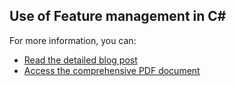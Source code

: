 ﻿## Use of Feature management in C#

For more information, you can:
- [Read the detailed blog post](https://bluecomment.com/post/use-of-feature-management-in-csharp)
- [Access the comprehensive PDF document](https://github.com/lijotech/CSharpCodeExamples/blob/main/UseOfFeatureManagement/Feature%20Management.pdf)
